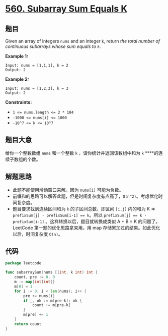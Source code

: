 # [560. Subarray Sum Equals K](https://leetcode.com/problems/subarray-sum-equals-k/)


## 题目

Given an array of integers `nums` and an integer `k`, return *the total number of continuous subarrays whose sum equals to `k`*.

**Example 1:**

```
Input: nums = [1,1,1], k = 2
Output: 2

```

**Example 2:**

```
Input: nums = [1,2,3], k = 3
Output: 2

```

**Constraints:**

- `1 <= nums.length <= 2 * 104`
- `-1000 <= nums[i] <= 1000`
- `-10^7 <= k <= 10^7`

## 题目大意

给你一个整数数组 `nums` 和一个整数 `k` ，请你统计并返回该数组中和为 `k` ****的连续子数组的个数。

## 解题思路

- 此题不能使用滑动窗口来解。因为 `nums[i]` 可能为负数。
- 前缀和的思路可以解答此题，但是时间复杂度有点高了，`O(n^2)`。考虑优化时间复杂度。
- 题目要求找到连续区间和为 `k` 的子区间总数，即区间 `[i,j]` 内的和为 K ⇒ `prefixSum[j] - prefixSum[i-1] == k`。所以 `prefixSum[j] == k - prefixSum[i-1]` 。这样转换以后，题目就转换成类似 A + B = K 的问题了。LeetCode 第一题的优化思路拿来用。用 map 存储累加过的结果。如此优化以后，时间复杂度 `O(n)`。

## 代码

```go
package leetcode

func subarraySum(nums []int, k int) int {
	count, pre := 0, 0
	m := map[int]int{}
	m[0] = 1
	for i := 0; i < len(nums); i++ {
		pre += nums[i]
		if _, ok := m[pre-k]; ok {
			count += m[pre-k]
		}
		m[pre] += 1
	}
	return count
}
```